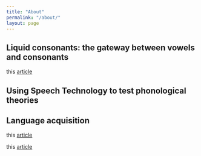 ```yaml
---
title: "About"
permalink: "/about/"
layout: page
---
```


## Liquid consonants: the gateway between vowels and consonants

 this [article](https://www.journal-labphon.org/article/id/7681/)

## Using Speech Technology to test phonological theories


## Language acquisition

this [article](https://www.frontiersin.org/articles/10.3389/fpsyg.2019.02777/full)

this [article](https://www.tandfonline.com/doi/full/10.1080/15475441.2021.1941032)




